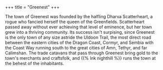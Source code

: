+++
title = "Greenest"
+++

The town of Greenest was founded by the halfling Dharva Scatterheart, a rogue who fancied herself the queen of the Greenfields.  Scatterheart passed away without ever achieving that level of eminence, but her town grew into a thriving community.  Its success isn't surpising, since Greenest is the only town of any size astride the Uldoon Trail, the most direct road between the eastern cities of the Dragon Coast, Cormyr, and Sembia with the Coast Way running south to the great cities of Amn, Tethyr, and far Calimshan.  The trade catavans that pass through Greenest bring gold to the town's merchants and craftsfolk, and {{% lnk nighthill %}} runs the town at the behest of the inhabitants.